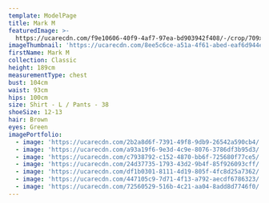 ```yaml
---
template: ModelPage
title: Mark M
featuredImage: >-
  https://ucarecdn.com/f9e10606-40f9-4af7-97ea-bd903942f408/-/crop/709x408/0,0/-/preview/
imageThumbnail: 'https://ucarecdn.com/8ee5c6ce-a51a-4f61-abed-eaf6d944eae0/'
firstName: Mark M
collection: Classic
height: 189cm
measurementType: chest
bust: 104cm
waist: 93cm
hips: 100cm
size: Shirt - L / Pants - 38
shoeSize: 12-13
hair: Brown
eyes: Green
imagePortfolio:
  - image: 'https://ucarecdn.com/2b2a8d6f-7391-49f8-9db9-26542a590cb4/'
  - image: 'https://ucarecdn.com/a93a19f6-9e3d-4c9e-8076-3786df3b95d3/'
  - image: 'https://ucarecdn.com/c7938792-c152-4870-bb6f-725680f77ce5/'
  - image: 'https://ucarecdn.com/24d37735-1793-43d2-9b4f-85f926093cff/'
  - image: 'https://ucarecdn.com/df1b0301-8111-4d19-805f-4fc8d25a7362/'
  - image: 'https://ucarecdn.com/447105c9-7d71-4f13-a792-aecdf6786323/'
  - image: 'https://ucarecdn.com/72560529-516b-4c21-aa04-8add8d7746f0/'
---
```


